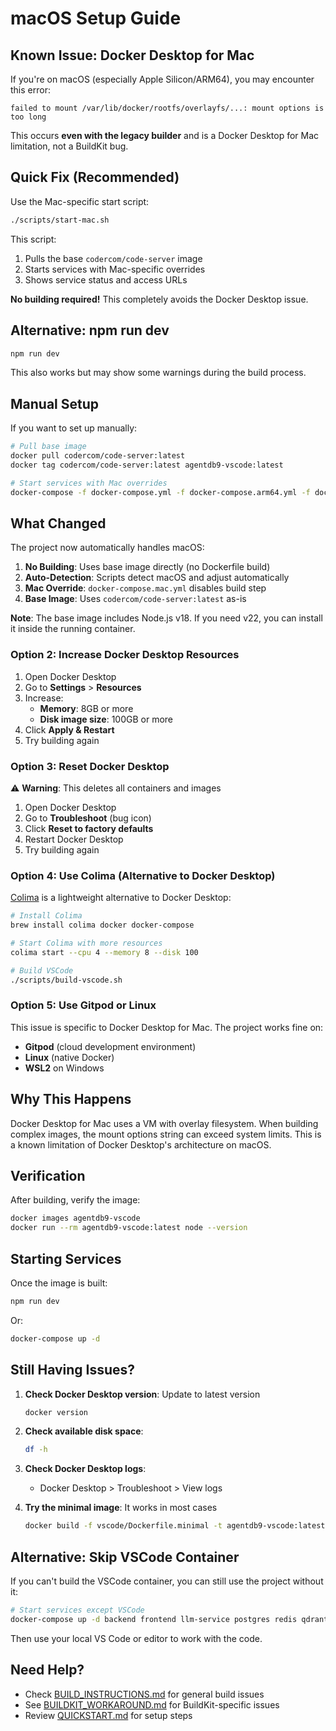 # macOS Setup Guide

## Known Issue: Docker Desktop for Mac

If you're on macOS (especially Apple Silicon/ARM64), you may encounter this error:

```
failed to mount /var/lib/docker/rootfs/overlayfs/...: mount options is too long
```

This occurs **even with the legacy builder** and is a Docker Desktop for Mac limitation, not a BuildKit bug.

## Quick Fix (Recommended)

Use the Mac-specific start script:

```bash
./scripts/start-mac.sh
```

This script:
1. Pulls the base `codercom/code-server` image
2. Starts services with Mac-specific overrides
3. Shows service status and access URLs

**No building required!** This completely avoids the Docker Desktop issue.

## Alternative: npm run dev

```bash
npm run dev
```

This also works but may show some warnings during the build process.

## Manual Setup

If you want to set up manually:

```bash
# Pull base image
docker pull codercom/code-server:latest
docker tag codercom/code-server:latest agentdb9-vscode:latest

# Start services with Mac overrides
docker-compose -f docker-compose.yml -f docker-compose.arm64.yml -f docker-compose.mac.yml up -d
```

## What Changed

The project now automatically handles macOS:

1. **No Building**: Uses base image directly (no Dockerfile build)
2. **Auto-Detection**: Scripts detect macOS and adjust automatically  
3. **Mac Override**: `docker-compose.mac.yml` disables build step
4. **Base Image**: Uses `codercom/code-server:latest` as-is

**Note**: The base image includes Node.js v18. If you need v22, you can install it inside the running container.

### Option 2: Increase Docker Desktop Resources

1. Open Docker Desktop
2. Go to **Settings** > **Resources**
3. Increase:
   - **Memory**: 8GB or more
   - **Disk image size**: 100GB or more
4. Click **Apply & Restart**
5. Try building again

### Option 3: Reset Docker Desktop

⚠️ **Warning**: This deletes all containers and images

1. Open Docker Desktop
2. Go to **Troubleshoot** (bug icon)
3. Click **Reset to factory defaults**
4. Restart Docker Desktop
5. Try building again

### Option 4: Use Colima (Alternative to Docker Desktop)

[Colima](https://github.com/abiosoft/colima) is a lightweight alternative to Docker Desktop:

```bash
# Install Colima
brew install colima docker docker-compose

# Start Colima with more resources
colima start --cpu 4 --memory 8 --disk 100

# Build VSCode
./scripts/build-vscode.sh
```

### Option 5: Use Gitpod or Linux

This issue is specific to Docker Desktop for Mac. The project works fine on:
- **Gitpod** (cloud development environment)
- **Linux** (native Docker)
- **WSL2** on Windows

## Why This Happens

Docker Desktop for Mac uses a VM with overlay filesystem. When building complex images, the mount options string can exceed system limits. This is a known limitation of Docker Desktop's architecture on macOS.

## Verification

After building, verify the image:

```bash
docker images agentdb9-vscode
docker run --rm agentdb9-vscode:latest node --version
```

## Starting Services

Once the image is built:

```bash
npm run dev
```

Or:

```bash
docker-compose up -d
```

## Still Having Issues?

1. **Check Docker Desktop version**: Update to latest version
   ```bash
   docker version
   ```

2. **Check available disk space**:
   ```bash
   df -h
   ```

3. **Check Docker Desktop logs**:
   - Docker Desktop > Troubleshoot > View logs

4. **Try the minimal image**: It works in most cases
   ```bash
   docker build -f vscode/Dockerfile.minimal -t agentdb9-vscode:latest vscode/
   ```

## Alternative: Skip VSCode Container

If you can't build the VSCode container, you can still use the project without it:

```bash
# Start services except VSCode
docker-compose up -d backend frontend llm-service postgres redis qdrant ollama
```

Then use your local VS Code or editor to work with the code.

## Need Help?

- Check [BUILD_INSTRUCTIONS.md](../BUILD_INSTRUCTIONS.md) for general build issues
- See [BUILDKIT_WORKAROUND.md](BUILDKIT_WORKAROUND.md) for BuildKit-specific issues
- Review [QUICKSTART.md](../QUICKSTART.md) for setup steps
